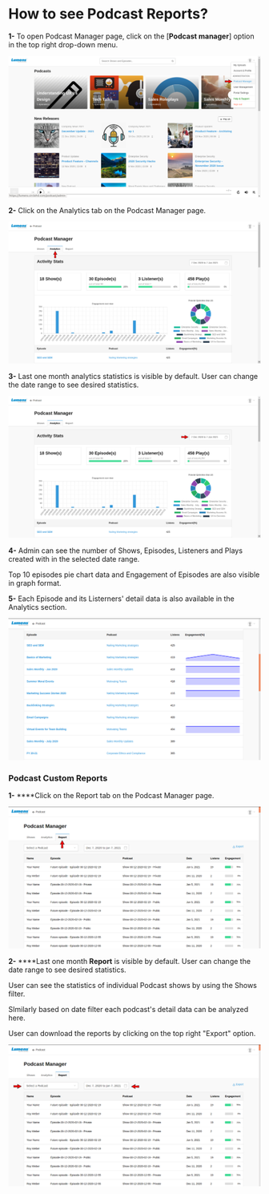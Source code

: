 # How to see Podcast Reports?

**1-** To open Podcast Manager page, click on the \[**Podcast manager**\] option in the top right drop-down menu.

![](../.gitbook/assets/pocast7.png)

**2-** Click on the Analytics tab on the Podcast Manager page.

![](../.gitbook/assets/podcast-analytics%20%281%29.png)

**3-** Last one month analytics statistics is visible by default. User can change the date range to see desired statistics.

![](../.gitbook/assets/podcast-analytics.png)

**4-** Admin can see the number of Shows, Episodes, Listeners and Plays created with in the selected date range.

Top 10 episodes pie chart data and Engagement of Episodes are also visible in graph format.

**5-** Each Episode and its Listerners' detail data is also available in the Analytics section.

![](../.gitbook/assets/podcast-engagement.png)

### Podcast Custom Reports

**1-**  ****Click on the Report tab on the Podcast Manager page.

![](../.gitbook/assets/podcast-report%20%281%29.png)

**2-**  ****Last one month **Report** is visible by default. User can change the date range to see desired statistics.

User can see the statistics of individual Podcast shows by using the Shows filter.

SImilarly based on date filter each podcast's detail data can be analyzed here.

User can download the reports by clicking on the top right "Export" option.

![](../.gitbook/assets/podcast-report.png)









